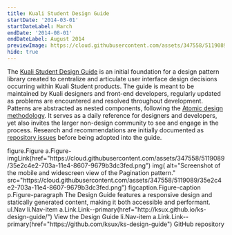```yaml
---
title: Kuali Student Design Guide
startDate: '2014-03-01'
startDateLabel: March
endDate: '2014-08-01'
endDateLabel: August 2014
previewImage: https://cloud.githubusercontent.com/assets/347558/5119089/35e2c4e2-703a-11e4-8607-9679b3dc3fed.png
hide: true
---
```


The [Kuali Student Design Guide](http://ksux.github.io/ks-design-guide/) is an initial foundation for a design pattern library created to centralize and articulate user interface design decisions occurring within Kuali Student products. The guide is meant to be maintained by Kuali designers and front-end developers, regularly updated as problems are encountered and resolved throughout development. Patterns are abstracted as nested components, following the [Atomic design methodology](http://bradfrost.com/blog/post/atomic-web-design/). It serves as a daily reference for designers and developers, yet also invites the larger non-design community to see and engage in the process. Research and recommendations are initially documented as [repository issues](https://github.com/ksux/ks-design-guide/issues) before being adopted into the guide.

<jade>
figure.Figure
  a.Figure-imgLink(href="https://cloud.githubusercontent.com/assets/347558/5119089/35e2c4e2-703a-11e4-8607-9679b3dc3fed.png")
    img(
      alt="Screenshot of the mobile and widescreen view of the Pagination pattern."
      src="https://cloud.githubusercontent.com/assets/347558/5119089/35e2c4e2-703a-11e4-8607-9679b3dc3fed.png")
  figcaption.Figure-caption
    p.Figure-paragraph The Design Guide features a responsive design and statically generated content, making it both accessible and performant.
    ul.Nav
      li.Nav-item
        a.Link.Link--primary(href="http://ksux.github.io/ks-design-guide/") View the Design Guide
      li.Nav-item
        a.Link.Link--primary(href="https://github.com/ksux/ks-design-guide") GitHub repository
</jade>
